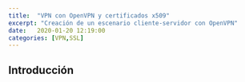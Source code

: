 ```yaml
---
title:  "VPN con OpenVPN y certificados x509"
excerpt: "Creación de un escenario cliente-servidor con OpenVPN"
date:   2020-01-20 12:19:00
categories: [VPN,SSL]
---
```


## Introducción



